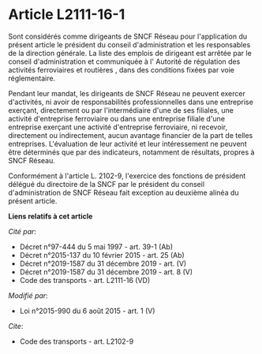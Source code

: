 # Article L2111-16-1

Sont considérés comme dirigeants de SNCF Réseau pour l'application du présent article le président du conseil
d'administration et les responsables de la direction générale. La liste des emplois de dirigeant est arrêtée par le conseil
d'administration et communiquée à l'     Autorité de régulation des activités ferroviaires et routières , dans des conditions
fixées par voie réglementaire. 

Pendant leur mandat, les dirigeants de SNCF Réseau ne peuvent exercer d'activités, ni avoir de responsabilités
professionnelles dans une entreprise exerçant, directement ou par l'intermédiaire d'une de ses filiales, une activité
d'entreprise ferroviaire ou dans une entreprise filiale d'une entreprise exerçant une activité d'entreprise ferroviaire, ni
recevoir, directement ou indirectement, aucun avantage financier de la part de telles entreprises. L'évaluation de leur
activité et leur intéressement ne peuvent être déterminés que par des indicateurs, notamment de résultats, propres à SNCF
Réseau. 

Conformément à l'article L. 2102-9, l'exercice des fonctions de président délégué du directoire de la SNCF par le président
du conseil d'administration de SNCF Réseau fait exception au deuxième alinéa du présent article.

**Liens relatifs à cet article**

_Cité par_:

  - Décret n°97-444 du 5 mai 1997 - art. 39-1 (Ab)
  - Décret n°2015-137 du 10 février 2015 - art. 25 (Ab)
  - Décret n°2019-1587 du 31 décembre 2019 - art. (V)
  - Décret n°2019-1587 du 31 décembre 2019 - art. 8 (V)
  - Code des transports - art. L2111-16 (VD)

_Modifié par_:

  - Loi n°2015-990 du 6 août 2015 - art. 1 (V)

_Cite_:

  - Code des transports - art. L2102-9
